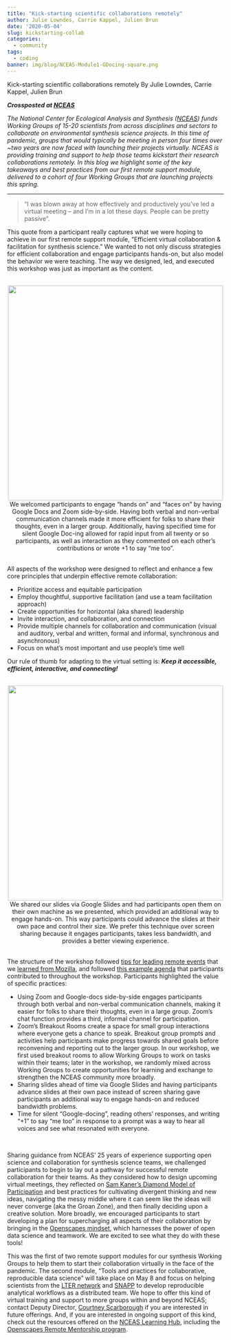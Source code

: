 ```yaml
---
title: "Kick-starting scientific collaborations remotely"
author: Julie Lowndes, Carrie Kappel, Julien Brun
date: '2020-05-04'
slug: kickstarting-collab
categories:
  - community
tags:
  - coding
banner: img/blog/NCEAS-Module1-GDocing-square.png
---
```


Kick-starting scientific collaborations remotely
By Julie Lowndes, Carrie Kappel, Julien Brun


***Crossposted at [NCEAS](https://www.nceas.ucsb.edu/news/kick-starting-scientific-collaborations-remotely)***  

*The National Center for Ecological Analysis and Synthesis ([NCEAS](https://www.nceas.ucsb.edu/)) funds Working Groups of 15-20 scientists from across disciplines and sectors to collaborate on environmental synthesis science projects. In this time of pandemic, groups that would typically be meeting in person four times over ~two years are now faced with launching their projects virtually. NCEAS is providing training and support to help those teams kickstart their research collaborations remotely. In this blog we highlight some of the key takeaways and best practices from our first remote support module, delivered to a cohort of four Working Groups that are launching projects this spring.*

---

> “I was blown away at how effectively and productively you’ve led a virtual meeting – and I’m in a lot these days. People can be pretty passive”. 

This quote from a participant really captures what we were hoping to achieve in our first remote support module, “Efficient virtual collaboration & facilitation for synthesis science.” We wanted to not only discuss strategies for efficient collaboration and engage participants hands-on, but also model the behavior we were teaching. The way we designed, led, and executed this workshop was just as important as the content. 

<br>
<center>
  <img src="/img/blog/NCEAS-Module1-GDocing.png" width="500px"></a>
   <figcaption>We welcomed participants to engage “hands on” and “faces on” by having Google Docs and Zoom side-by-side. Having both verbal and non-verbal communication channels made it more efficient for folks to share their thoughts, even in a larger group. Additionally, having specified time for silent Google Doc-ing allowed for rapid input from all twenty or so participants, as well as interaction as they commented on each other’s contributions or wrote +1 to say “me too”.
</figcaption>
</center>
<br>


All aspects of the workshop were designed to reflect and enhance a few core principles that underpin effective remote collaboration: 

- Prioritize access and equitable participation
- Employ thoughtful, supportive facilitation (and use a team facilitation approach)
- Create opportunities for horizontal (aka shared) leadership
- Invite interaction, and collaboration, and connection
- Provide multiple channels for collaboration and communication (visual and auditory, verbal and written, formal and informal, synchronous and asynchronous)
- Focus on what’s most important and use people’s time well

Our rule of thumb for adapting to the virtual setting is: ***Keep it accessible, efficient, interactive, and connecting!***

<br>
<center>
  <img src="/img/blog/NCEAS-Module1-GSliding.png" width="500px"></a>
   <figcaption>We shared our slides via Google Slides and had participants open them on their own machine as we presented, which provided an additional way to engage hands-on. This way participants could advance the slides at their own pace and control their size. We prefer this technique over screen sharing because it engages participants, takes less bandwidth, and provides a better viewing experience.
</figcaption>
</center>
<br>

The structure of the workshop followed [tips for leading remote events](https://openscapes.org/blog/2020/03/11/how-to-run-a-remote-workshop/) that we [learned from Mozilla](https://foundation.mozilla.org/en/blog/new-movement-building-home-community-calls/), and followed [this example agenda](https://docs.google.com/document/d/1-rm903_Er4fgKVHxYSSqCnAMEGssiJw-7t9htbC4IVk/edit?usp=sharing) that participants contributed to throughout the workshop. Participants highlighted the value of specific practices: 

- Using Zoom and Google-docs side-by-side engages participants through both verbal and non-verbal communication channels, making it easier for folks to share their thoughts, even in a large group. Zoom’s chat function provides a third, informal channel for participation.
- Zoom’s Breakout Rooms create a space for small group interactions where everyone gets a chance to speak. Breakout group prompts and activities help participants make progress towards shared goals before reconvening and reporting out to the larger group. In our workshop, we first used breakout rooms to allow Working Groups to work on tasks within their teams; later in the workshop, we randomly mixed across Working Groups to create opportunities for learning and exchange to strengthen the NCEAS community more broadly. 
- Sharing slides ahead of time via Google Slides and having participants advance slides at their own pace instead of screen sharing gave participants an additional way to engage hands-on and reduced bandwidth problems.
- Time for silent “Google-docing”, reading others’ responses, and writing “+1” to say “me too” in response to a prompt was a way to hear all voices and see what resonated with everyone. 

<br>

Sharing guidance from NCEAS’ 25 years of experience supporting open science and collaboration for synthesis science teams, we challenged participants to begin to lay out a pathway for successful remote collaboration for their teams. As they considered how to design upcoming virtual meetings, they reflected on [Sam Kaner’s Diamond Model of Participation](https://www.nceas.ucsb.edu/news/how-spark-joy-groan-zone-collaboration) and best practices for cultivating divergent thinking and new ideas, navigating the messy middle where it can seem like the ideas will never converge (aka the Groan Zone), and then finally deciding upon a creative solution. More broadly, we encouraged participants to start developing a plan for supercharging all aspects of their collaboration by bringing in the [Openscapes mindset](https://openscapes.github.io/series/mindset.html), which harnesses the power of open data science and teamwork. We are excited to see what they do with these tools! 

This was the first of two remote support modules for our synthesis Working Groups to help them to start their collaboration virtually in the face of the pandemic. The second module, “Tools and practices for collaborative, reproducible data science” will take place on May 8 and focus on helping scientists from the [LTER network](https://lternet.edu/) and [SNAPP](https://snappartnership.net/) to develop reproducible analytical workflows as a distributed team. We hope to offer this kind of virtual training and support to more groups within and beyond NCEAS; contact Deputy Director, [Courtney Scarborough](mailto:scarborough@nceas.ucsb.edu) if you are interested in future offerings. And, if you are interested in ongoing support of this kind, check out the resources offered on the [NCEAS Learning Hub](https://www.nceas.ucsb.edu/learning-hub), including the [Openscapes Remote Mentorship program](https://www.nceas.ucsb.edu/learning-hub/mentored-programs). 
<br>
<br>

